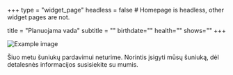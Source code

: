 +++
type = "widget_page"
headless = false  # Homepage is headless, other widget pages are not.

title = "Planuojama vada" 
subtitle = ""
birthdate=""
health=""
shows=""
+++

![Example image](/img/002.jpg)

Šiuo metu šuniukų pardavimui neturime. Norintis įsigyti mūsų šuniuką, dėl detalesnės informacijos susisiekite su mumis.